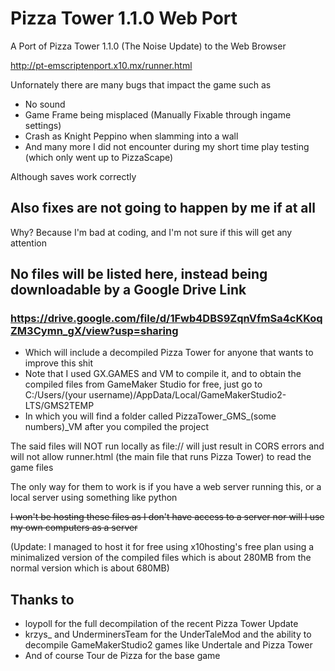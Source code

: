 # Pizza Tower 1.1.0 Web Port

A Port of Pizza Tower 1.1.0 (The Noise Update) to the Web Browser

http://pt-emscriptenport.x10.mx/runner.html

Unfornately there are many bugs that impact the game such as
- No sound
- Game Frame being misplaced (Manually Fixable through ingame settings)
- Crash as Knight Peppino when slamming into a wall
- And many more I did not encounter during my short time play testing (which only went up to PizzaScape)

Although saves work correctly

## Also fixes are not going to happen by me if at all
  
  Why? Because I'm bad at coding, and I'm not sure if this will get any attention

## No files will be listed here, instead being downloadable by a Google Drive Link
### https://drive.google.com/file/d/1Fwb4DBS9ZqnVfmSa4cKKoqZM3Cymn_gX/view?usp=sharing

- Which will include a decompiled Pizza Tower for anyone that wants to improve this shit
- Note that I used GX.GAMES and VM to compile it, and to obtain the compiled files from GameMaker Studio for free, just go to C:/Users/(your username)/AppData/Local/GameMakerStudio2-LTS/GMS2TEMP
- In which you will find a folder called PizzaTower_GMS_(some numbers)_VM after you compiled the project

The said files will NOT run locally as file:// will just result in CORS errors and will not allow runner.html (the main file that runs Pizza Tower) to read the game files

The only way for them to work is if you have a web server running this, or a local server using something like python

~~I won't be hosting these files as I don't have access to a server nor will I use my own computers as a server~~

(Update: I managed to host it for free using x10hosting's free plan using a minimalized version of the compiled files which is about 280MB from the normal version which is about 680MB)

## Thanks to
- loypoll for the full decompilation of the recent Pizza Tower Update
- krzys_ and UnderminersTeam for the UnderTaleMod and the ability to decompile GameMakerStudio2 games like Undertale and Pizza Tower
- And of course Tour de Pizza for the base game
